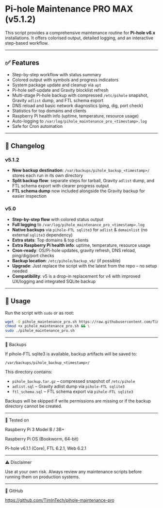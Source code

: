 # Pi-hole Maintenance PRO MAX (v5.1.2)

This script provides a comprehensive maintenance routine for **Pi-hole v6.x** installations. It offers colorised output, detailed logging, and an interactive step-based workflow.

---

## ✅ Features

- Step-by-step workflow with status summary
- Colored output with symbols and progress indicators
- System package update and cleanup via `apt`
- Pi-hole self-update and Gravity blocklist refresh
- Multi-stage Pi-hole backup with compressed `/etc/pihole` snapshot, Gravity `adlist` dump, and FTL schema export
- DNS reload and basic network diagnostics (ping, dig, port check)
- Statistics for top domains and clients
- Raspberry Pi health info (uptime, temperature, resource usage)
- Auto-logging to `/var/log/pihole_maintenance_pro_<timestamp>.log`
- Safe for Cron automation

---

## 📜 Changelog

### v5.1.2
- **New backup destination**: `/var/backups/pihole_backup_<timestamp>/` stores each run in its own directory
- **Split backup flow**: separate steps for tarball, Gravity `adlist` dump, and FTL schema export with clearer progress output
- **FTL schema dump** now included alongside the Gravity backup for easier inspection

### v5.0
- **Step-by-step flow** with colored status output  
- **Full logging** to `/var/log/pihole_maintenance_pro_<timestamp>.log`  
- **Native backups** via `pihole-FTL sqlite3` for `adlist` & `domainlist` (no external `sqlite3` dependency)  
- **Extra stats**: Top domains & top clients  
- **Extra Raspberry Pi health info**: uptime, temperature, resource usage  
- **Cron-ready**: OS/Pi-hole updates, gravity refresh, DNS reload, ping/dig/port checks  
- **Backup location**: `/etc/pihole/backup_v6/` (if possible)  
- **Upgrade**: Just replace the script with the latest from the repo – no setup needed  
- **Compatibility**: v5 is a drop-in replacement for v4 with improved UX/logging and integrated SQLite backup

---

## 🔧 Usage

Run the script with `sudo` or as root:

```bash
wget -O pihole_maintenance_pro.sh https://raw.githubusercontent.com/TimInTech/pihole-maintenance-pro/main/pihole_maintenance_pro.sh && \
chmod +x pihole_maintenance_pro.sh && \
sudo ./pihole_maintenance_pro.sh
```


---

📁 Backups

If pihole-FTL sqlite3 is available, backup artifacts will be saved to:

`/var/backups/pihole_backup_<timestamp>/`

This directory contains:

- `pihole_backup.tar.gz` – compressed snapshot of `/etc/pihole`
- `adlist.sql` – Gravity adlist dump via `pihole-FTL sqlite3`
- `ftl_schema.sql` – FTL schema export via `pihole-FTL sqlite3`

Backups will be skipped if write permissions are missing or if the backup directory cannot be created.


---

🧪 Tested on

Raspberry Pi 3 Model B / 3B+

Raspberry Pi OS (Bookworm, 64-bit)

Pi-hole v6.1.1 (Core), FTL 6.2.1, Web 6.2.1



---

⚠️ Disclaimer

Use at your own risk. Always review any maintenance scripts before running them on production systems.


---

📎 GitHub

https://github.com/TimInTech/pihole-maintenance-pro

